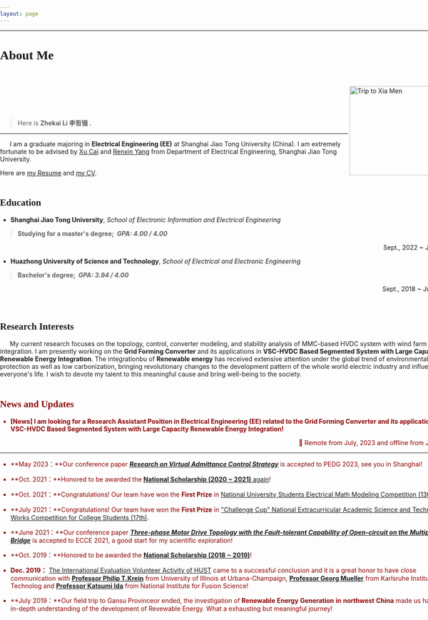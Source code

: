 ```yaml
---
layout: page
---
```

------------------------------------------------------------

# <font face="Verdana">About Me</font><br/>&nbsp;

<!--Link：https://www.jianshu.com/p/82182f3587e1-->

<body><img src="https://lizhekai.com/lizhekai.jpg" width = "240" height = "200" alt="Trip to Xia Men" align=right /></body>

<!--style='BORDER-RIGHT:#ADADAD 2px solid;
BORDER-TOP:#ADADAD 2px solid;
BORDER-LEFT:#ADADAD 2px solid;
BORDER-BOTTOM:#ADADAD 2px solid;'-->

<style>
html,body {
     width: 100%;
     height: 100%;
     margin: 0;
     padding: 0;
}

body {
    min-width: 1024px;
    min-height: 600px;
    user-select: text; /* Don't select the text while dragging the page with the mouse */
}

#main {
    width: 100%;
    height: 100%;
}
</style>


<html lang="en">
<head>
    <meta charset="UTF-8">
    <meta http-equiv="X-UA-Compatible" content="IE=edge">
    <meta name="viewport" content="width=device-width, initial-scale=1.0">
    <title>Document</title>
    <style>
        .nav a {
            display: inline-block;
            width: 120px;
            height: 58px;
            background-color: #fff;
            text-align: center;
            line-height: 48px;
            color: #fff;
            text-decoration: none;
        }
        .nav .bg1 {
            background: url(lizhekai.jpg)no-repeat;
        }
        .nav .bg1:hover{
            background-image: url(lizhekai.jpg);
        }
    </style>

</head>
<body>
    <div class="nav">
        <a href="#" class="bg1">五彩导航</a>
    </div>
</body>
</html>



> Here is **Zhekai Li <font face="NSimSun">李哲锴</font>  .<br/>**

------
<!--<br/>&nbsp;-->
&emsp;&nbsp;&nbsp;I am a graduate majoring in **Electrical Engineering (EE)** at Shanghai Jiao Tong University (China). I am extremely fortunate to be advised by [Xu Cai](https://eei.sjtu.edu.cn/faculty-detail.php?id=107) and [Renxin Yang](https://eei.sjtu.edu.cn/faculty-detail.php?id=185) from Department of Electrical Engineering, Shanghai Jiao Tong University.

<!--Besides, I also got the rare oppertunity to be mentored by xxx, researching the xxx.-->

Here are [my Resume](https://lizhekai.com/file/Resume_ZhekaiLI.pdf) and [my CV](https://lizhekai.com/file/CV_ZhekaiLI.pdf).<br/>&nbsp;

## <font face="Verdana">Education</font><br/>

- **Shanghai Jiao Tong University**, *School of Electronic Information and Electrical Engineering*
>**Studying for a master's degree;&nbsp;&nbsp;*GPA: 4.00 / 4.00***
<div align = right> Sept., 2022&nbsp;~&nbsp;Jan., 2025</div>

- **Huazhong University of Science and Technology**, *School of Electrical and Electronic Engineering*
>**Bachelor's degree;&nbsp;&nbsp;*GPA:  3.94 / 4.00***
<div align = right> Sept., 2018&nbsp;~&nbsp;June, 2022</div><br/>&nbsp;


## <font face="Verdana">Research Interests</font><br/> 

 &emsp;&nbsp;&nbsp;My current research focuses on the topology, control, converter modeling, and stability analysis of MMC-based HVDC system with wind farm integration. I am presently working on the **Grid Forming Converter** and its applications in **VSC-HVDC Based Segmented System with Large Capacity Renewable Energy Integration**. 
 The integrationbu of **Renewable energy** has received extensive attention under the global trend of environmental protection as well as low carbonization, bringing revolutionary changes to the development pattern of the whole world electric industry and influencing everyone's life.  I wish to devote my talent to this meaningful cause and bring well-being to the society.<br/>&nbsp;

## <font color='#8B0000'><font face="Verdana">News and Updates</font><br/> 

- **<font color='#8B0000'>[News]</font> I am looking for a Research Assistant Position in Electrical Engineering (EE) related to the Grid Forming Converter and its applications in VSC-HVDC Based Segmented System with Large Capacity Renewable Energy Integration!**
<div align = right>&#127796;&nbsp;Remote from July, 2023 and offline from July, 2024</div>

<div style='display: none'>
- **<font color='#8B0000'>[News]</font> I am looking for a Research Assistant Position in Operation Research (OR)/Industrial Engineering (IE)/Operation Management (OM) !**
<div align = right>&#127796;&nbsp;Remote from July, 2023 and offline from July, 2024</div>
</div>

------------------------------------------------------------------

- **May 2023：**Our conference paper [***Research on Virtual Admittance Control Strategy***](https://lizhekai.com/mypaper/PEDG23_ResearchonVirtualAdmittanceControlStrategy.pdf) is accepted to PEDG 2023, see you in Shanghai!

- **Oct. 2021：**Honored to be awarded the [**National Scholarship (2020 ~ 2021)** again](https://mp.weixin.qq.com/s/QbRVy8weyYX8UtGLIQvx0w)!

- **Oct. 2021：**Congratulations! Our team have won the **First Prize** in [National University Students Electrical Math Modeling Competition (13th)](https://lizhekai.com/file/2401_QuestionA_CSEE_Modeling.pdf).

- **July 2021：**Congratulations! Our team have won the **First Prize** in ["Challenge Cup" National Extracurricular Academic Science and Technology Works Competition for College Students (17th)](https://mp.weixin.qq.com/s/ZobAxUZ71jGbOV4LhYBiIQ).

- **June 2021：**Our conference paper [***Three-phase Motor Drive Topology with the Fault-tolerant Capability of Open-circuit on the Multiplexing Bridge***](https://lizhekai.com/mypaper/ECCE21_Three-phaseMotorDriveTopologywiththeFault-tolerantCapability.pdf) is accepted to ECCE 2021, a good start for my scientific exploration!

- **Oct. 2019：**Honored to be awarded the [**National Scholarship (2018 ~ 2019)**](https://mp.weixin.qq.com/s/3hfo7MoAAi7Xte2C3pTVIA)!

- **Dec. 2019：** [The International Evaluation Volunteer Activity of HUST](https://mp.weixin.qq.com/s/KX8FzfcE5yZikgJx7DlblQ) came to a successful conclusion and it is a great honor to have close communication with [**Professor Philip T.Krein**](https://ece.illinois.edu/about/directory/faculty/krein) from University of Illinois at Urbana-Champaign, [**Professor Georg Mueller**](https://www.healthtech.kit.edu/deutsch/112_247.php) from Karlsruhe 
Institute of Technolog and [**Professor Katsumi Ida**](https://unit.nifs.ac.jp/research/archives/staff/ida-katsumi_eng?lang=eng&unit=unit03&paper=IdaKatsumi) from National Institute for Fusion Science!

- **July 2019：**Our field trip to Gansu Provinceor ended, the investigation of **Renewable** **Energy** **Generation** **in** 
**northwest** **China** made us having an in-depth understanding of the development of Revewable Energy. What a exhausting but meaningful journey!
